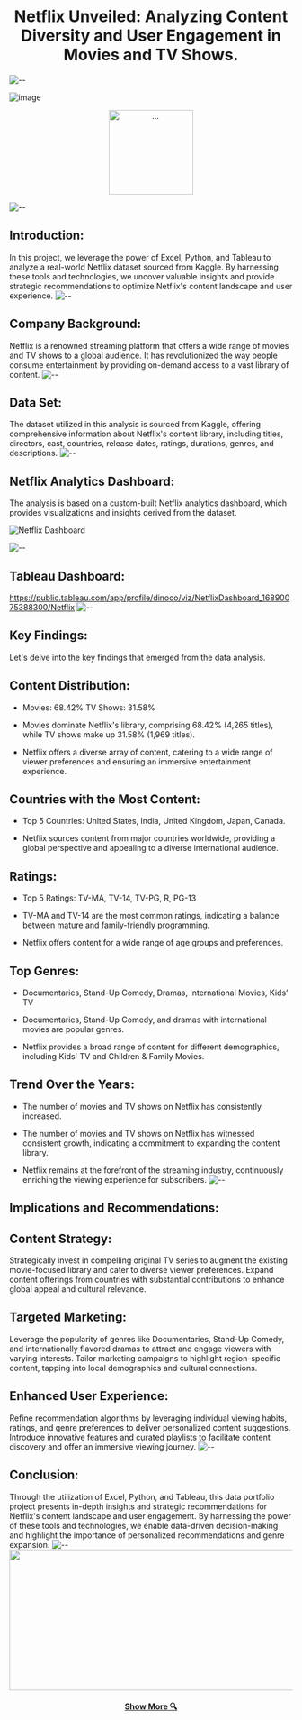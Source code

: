 <h1 align="center">Netflix Unveiled: Analyzing Content Diversity and User Engagement in Movies and TV Shows.</h1>

![--](https://raw.githubusercontent.com/andreasbm/readme/master/assets/lines/rainbow.png)

![image](https://cdn.arstechnica.net/wp-content/uploads/2022/07/netflix.jpg)
<p align="center"> 
<img src="image/netflix-logo.gif" alt="..." height="150px">
</p>

![--](https://raw.githubusercontent.com/andreasbm/readme/master/assets/lines/rainbow.png)

## Introduction: 
In this project, we leverage the power of Excel, Python, and Tableau to analyze a real-world Netflix dataset sourced from Kaggle. By harnessing these tools and technologies, we uncover valuable insights and provide strategic recommendations to optimize Netflix's content landscape and user experience.
![--](https://raw.githubusercontent.com/andreasbm/readme/master/assets/lines/rainbow.png)

## Company Background: 
Netflix is a renowned streaming platform that offers a wide range of movies and TV shows to a global audience. It has revolutionized the way people consume entertainment by providing on-demand access to a vast library of content. 
![--](https://raw.githubusercontent.com/andreasbm/readme/master/assets/lines/rainbow.png)

## Data Set: 
The dataset utilized in this analysis is sourced from Kaggle, offering comprehensive information about Netflix's content library, including titles, directors, cast, countries, release dates, ratings, durations, genres, and descriptions.
![--](https://raw.githubusercontent.com/andreasbm/readme/master/assets/lines/rainbow.png)

## Netflix Analytics Dashboard: 
The analysis is based on a custom-built Netflix analytics dashboard, which provides visualizations and insights derived from the dataset.

![Netflix Dashboard](https://github.com/thejagadeesh/Netflix-Unveiled-Analyzing-Content-Diversity-and-User-Engagement-in-Movies-and-TV-Shows/assets/114074976/acbe6fa6-ec2f-4b8e-9b68-40799abd3a47)

![--](https://raw.githubusercontent.com/andreasbm/readme/master/assets/lines/rainbow.png)

## Tableau Dashboard: 
https://public.tableau.com/app/profile/dinoco/viz/NetflixDashboard_16890075388300/Netflix
![--](https://raw.githubusercontent.com/andreasbm/readme/master/assets/lines/rainbow.png)
## Key Findings: 

Let's delve into the key findings that emerged from the data analysis.

## Content Distribution: 

* Movies: 68.42% TV Shows: 31.58% 

*  Movies dominate Netflix's library, comprising 68.42% (4,265 titles), while TV shows make up 31.58% (1,969 titles). 

* Netflix offers a diverse array of content, catering to a wide range of viewer preferences and ensuring an immersive entertainment experience.

## Countries with the Most Content:

* Top  5 Countries: United States, India, United Kingdom, Japan, Canada. 

* Netflix sources content from major countries worldwide, providing a global perspective and appealing to a diverse international audience.

## Ratings: 

* Top 5 Ratings: TV-MA, TV-14, TV-PG, R, PG-13 

* TV-MA and TV-14 are the most common ratings, indicating a balance between mature and family-friendly programming.

* Netflix offers content for a wide range of age groups and preferences.

## Top Genres: 

* Documentaries, Stand-Up Comedy, Dramas, International Movies, Kids' TV 

* Documentaries, Stand-Up Comedy, and dramas with international movies are popular genres.

* Netflix provides a broad range of content for different demographics, including Kids' TV and Children & Family Movies.

 ## Trend Over the Years: 

* The number of movies and TV shows on Netflix has consistently increased. 

* The number of movies and TV shows on Netflix has witnessed consistent growth, indicating a commitment to expanding the content library.

* Netflix remains at the forefront of the streaming industry, continuously enriching the viewing experience for subscribers.
![--](https://raw.githubusercontent.com/andreasbm/readme/master/assets/lines/rainbow.png)

## Implications and Recommendations: 
## Content Strategy: 
Strategically invest in compelling original TV series to augment the existing movie-focused library and cater to diverse viewer preferences. Expand content offerings from countries with substantial contributions to enhance global appeal and cultural relevance. 

## Targeted Marketing: 
Leverage the popularity of genres like Documentaries, Stand-Up Comedy, and internationally flavored dramas to attract and engage viewers with varying interests. Tailor marketing campaigns to highlight region-specific content, tapping into local demographics and cultural connections. 

## Enhanced User Experience: 
Refine recommendation algorithms by leveraging individual viewing habits, ratings, and genre preferences to deliver personalized content suggestions. Introduce innovative features and curated playlists to facilitate content discovery and offer an immersive viewing journey. 
![--](https://raw.githubusercontent.com/andreasbm/readme/master/assets/lines/rainbow.png)
## Conclusion: 
Through the utilization of Excel, Python, and Tableau, this data portfolio project presents in-depth insights and strategic recommendations for Netflix's content landscape and user engagement. By harnessing the power of these tools and technologies, we enable data-driven decision-making and highlight the importance of personalized recommendations and genre expansion.
![--](https://raw.githubusercontent.com/andreasbm/readme/master/assets/lines/rainbow.png)
<img src="https://raw.githubusercontent.com/BEPb/BEPb/194bc176c0b3f2ef01a883ff206499b86c5ce72f/assets/Bottom_down.svg" width="4000" height="250" />

<h4 align="center">
<h4 align="center">
  <a href="https://sites.google.com/view/jagadeeshr" title="Portfolio"> Show More 🔍</a>
</h4>
